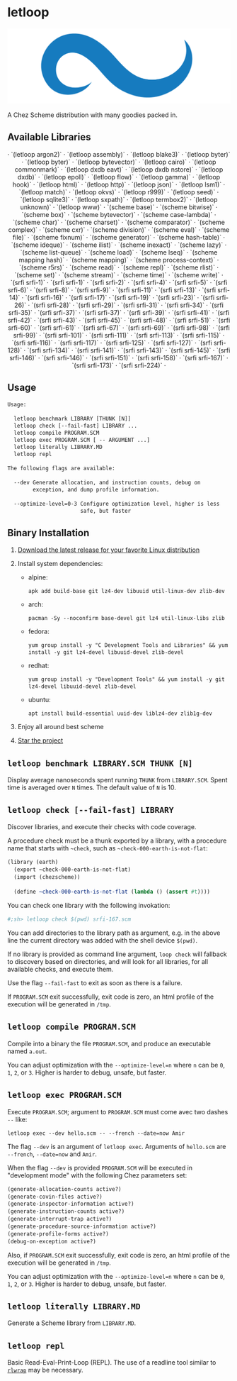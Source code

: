 # letloop

<div align=center>
  <img src="https://raw.githubusercontent.com/letloop/letloop/main/letloop-wave-wide.png" />
</div>

A Chez Scheme distribution with many goodies packed in.

## Available Libraries

<div align=center>
· `(letloop argon2)` · `(letloop assembly)` · `(letloop blake3)` · `(letloop byter)` · `(letloop byter)` · `(letloop bytevector)` · `(letloop cairo)` · `(letloop commonmark)` · `(letloop dxdb eavt)` · `(letloop dxdb nstore)` · `(letloop dxdb)` · `(letloop epoll)` · `(letloop flow)` · `(letloop gamma)` · `(letloop hook)` · `(letloop html)` · `(letloop http)` · `(letloop json)` · `(letloop lsm1)` · `(letloop match)` · `(letloop okvs)` · `(letloop r999)` · `(letloop seed)` · `(letloop sqlite3)` · `(letloop sxpath)` · `(letloop termbox2)` · `(letloop unknown)` · `(letloop www)` · `(scheme base)` · `(scheme bitwise)` · `(scheme box)` · `(scheme bytevector)` · `(scheme case-lambda)` · `(scheme char)` · `(scheme charset)` · `(scheme comparator)` · `(scheme complex)` · `(scheme cxr)` · `(scheme division)` · `(scheme eval)` · `(scheme file)` · `(scheme fixnum)` · `(scheme generator)` · `(scheme hash-table)` · `(scheme ideque)` · `(scheme ilist)` · `(scheme inexact)` · `(scheme lazy)` · `(scheme list-queue)` · `(scheme load)` · `(scheme lseq)` · `(scheme mapping hash)` · `(scheme mapping)` · `(scheme process-context)` · `(scheme r5rs)` · `(scheme read)` · `(scheme repl)` · `(scheme rlist)` · `(scheme set)` · `(scheme stream)` · `(scheme time)` · `(scheme write)` · `(srfi srfi-1)` · `(srfi srfi-1)` · `(srfi srfi-2)` · `(srfi srfi-4)` · `(srfi srfi-5)` · `(srfi srfi-6)` · `(srfi srfi-8)` · `(srfi srfi-9)` · `(srfi srfi-11)` · `(srfi srfi-13)` · `(srfi srfi-14)` · `(srfi srfi-16)` · `(srfi srfi-17)` · `(srfi srfi-19)` · `(srfi srfi-23)` · `(srfi srfi-26)` · `(srfi srfi-28)` · `(srfi srfi-29)` · `(srfi srfi-31)` · `(srfi srfi-34)` · `(srfi srfi-35)` · `(srfi srfi-37)` · `(srfi srfi-37)` · `(srfi srfi-39)` · `(srfi srfi-41)` · `(srfi srfi-42)` · `(srfi srfi-43)` · `(srfi srfi-45)` · `(srfi srfi-48)` · `(srfi srfi-51)` · `(srfi srfi-60)` · `(srfi srfi-61)` · `(srfi srfi-67)` · `(srfi srfi-69)` · `(srfi srfi-98)` · `(srfi srfi-99)` · `(srfi srfi-101)` · `(srfi srfi-111)` · `(srfi srfi-113)` · `(srfi srfi-115)` · `(srfi srfi-116)` · `(srfi srfi-117)` · `(srfi srfi-125)` · `(srfi srfi-127)` · `(srfi srfi-128)` · `(srfi srfi-134)` · `(srfi srfi-141)` · `(srfi srfi-143)` · `(srfi srfi-145)` · `(srfi srfi-146)` · `(srfi srfi-146)` · `(srfi srfi-151)` · `(srfi srfi-158)` · `(srfi srfi-167)` · `(srfi srfi-173)` · `(srfi srfi-224)` · </div>

## Usage

```
Usage:

  letloop benchmark LIBRARY [THUNK [N]]
  letloop check [--fail-fast] LIBRARY ...
  letloop compile PROGRAM.SCM
  letloop exec PROGRAM.SCM [ -- ARGUMENT ...]
  letloop literally LIBRARY.MD
  letloop repl

The following flags are available:

  --dev Generate allocation, and instruction counts, debug on
        exception, and dump profile information.

  --optimize-level=0-3 Configure optimization level, higher is less
                       safe, but faster
```

## Binary Installation

1. [Download the latest release for your favorite Linux distribution](https://github.com/letloop/cli/releases/latest/)
2. Install system dependencies:

    - alpine:

      ```shell
      apk add build-base git lz4-dev libuuid util-linux-dev zlib-dev
      ```

    - arch:

      ```shell
      pacman -Sy --noconfirm base-devel git lz4 util-linux-libs zlib
      ```

    - fedora:

      ```shell
      yum group install -y "C Development Tools and Libraries" && yum install -y git lz4-devel libuuid-devel zlib-devel
      ```

    - redhat:
      ```shell
      yum group install -y "Development Tools" && yum install -y git lz4-devel libuuid-devel zlib-devel
      ```
    - ubuntu:

      ```shell
      apt install build-essential uuid-dev liblz4-dev zlib1g-dev
      ```

3. Enjoy all around best scheme
4. [Star the project](https://github.com/letloop/letloop/stargazers)

## `letloop benchmark LIBRARY.SCM THUNK [N]`

Display average nanoseconds spent running `THUNK` from
`LIBRARY.SCM`. Spent time is averaged over `N` times. The default
value of `N` is 10.

## `letloop check [--fail-fast] LIBRARY`

Discover libraries, and execute their checks with code coverage.

A procedure check must be a thunk exported by a library, with a
procedure name that starts with `~check`, such as
`~check-000-earth-is-not-flat`:

```scheme
(library (earth)
  (export ~check-000-earth-is-not-flat)
  (import (chezscheme))

  (define ~check-000-earth-is-not-flat (lambda () (assert #t))))
```

You can check one library with the following invokation:

```sh
#;sh> letloop check $(pwd) srfi-167.scm
```

You can add directories to the library path as argument, e.g. in the
above line the current directory was added with the shell device
`$(pwd)`.

If no library is provided as command line argument, `loop check` will
fallback to discovery based on directories, and will look for all
libraries, for all available checks, and execute them.

Use the flag `--fail-fast` to exit as soon as there is a failure.

If `PROGRAM.SCM` exit successfully, exit code is zero, an html profile
of the execution will be generated in `/tmp`.

## `letloop compile PROGRAM.SCM`

Compile into a binary the file `PROGRAM.SCM`, and produce an
executable named `a.out`.

You can adjust optimization with the `--optimize-level=n` where `n`
can be `0`, `1`, `2`, or `3`. Higher is harder to debug, unsafe, but
faster.

## `letloop exec PROGRAM.SCM`

Execute `PROGRAM.SCM`; argument to `PROGRAM.SCM` must come avec two
dashes `--` like:

```
letloop exec --dev hello.scm -- --french --date=now Amir
```

The flag `--dev` is an argument of `letloop exec`. Arguments of
`hello.scm` are `--french`, `--date=now` and `Amir`.

When the flag `--dev` is provided `PROGRAM.SCM` will be executed
in "development mode" with the following Chez parameters set:

```scheme
(generate-allocation-counts active?)
(generate-covin-files active?)
(generate-inspector-information active?)
(generate-instruction-counts active?)
(generate-interrupt-trap active?)
(generate-procedure-source-information active?)
(generate-profile-forms active?)
(debug-on-exception active?)
```

Also, if `PROGRAM.SCM` exit successfully, exit code is zero, an html
profile of the execution will be generated in `/tmp`.

You can adjust optimization with the `--optimize-level=n` where `n`
can be `0`, `1`, `2`, or `3`. Higher is harder to debug, unsafe, but
faster.

## `letloop literally LIBRARY.MD`

Generate a Scheme library from `LIBRARY.MD`.

## `letloop repl`

Basic Read-Eval-Print-Loop (REPL). The use of a readline tool similar
to [`rlwrap`](https://pkgs.org/search/?q=rlwrap&on=name) may be
necessary.

